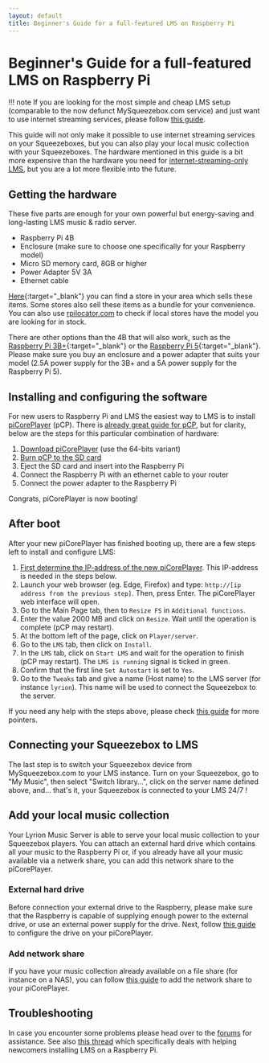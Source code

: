 ```yaml
---
layout: default
title: Beginner's Guide for a full-featured LMS on Raspberry Pi
---
```


# Beginner's Guide for a full-featured LMS on Raspberry Pi

!!! note
    If you are looking for the most simple and cheap LMS setup (comparable to the now defunct MySqueezebox.com service) and just want to use internet streaming services, please follow [this guide](beginners-guide-lms-on-raspberry-pi.md).

This guide will not only make it possible to use internet streaming services on your Squeezeboxes, but you can also play your local music collection with your Squeezeboxes. The hardware mentioned in this guide is a bit more expensive than the hardware you need for [internet-streaming-only LMS](beginners-guide-lms-on-raspberry-pi.md), but you are a lot more flexible into the future.  

## Getting the hardware

These five parts are enough for your own powerful but energy-saving and long-lasting LMS music & radio server.

- Raspberry Pi 4B
- Enclosure (make sure to choose one specifically for your Raspberry model)
- Micro SD memory card, 8GB or higher
- Power Adapter 5V 3A
- Ethernet cable

[Here](https://www.raspberrypi.com/products/raspberry-pi-4-model-b/#find-reseller){:target="_blank"} you can find a store in your area which sells these items. Some stores also sell these items as a bundle for your convenience. You can also use [rpilocator.com](https://rpilocator.com/) to check if local stores have the model you are looking for in stock.

There are other options than the 4B that will also work, such as the [Raspberry Pi 3B+](https://www.raspberrypi.com/products/raspberry-pi-3-model-b-plus/#find-reseller){:target="_blank"} or the [Raspberry Pi 5](https://www.raspberrypi.com/products/raspberry-pi-5/#find-reseller){:target="_blank"}. Please make sure you buy an enclosure and a power adapter that suits your model (2.5A power supply for the 3B+ and a 5A power supply for the Raspberry Pi 5).

## Installing and configuring the software

For new users to Raspberry Pi and LMS the easiest way to LMS is to install [piCorePlayer](https://www.picoreplayer.org/) (pCP). There is [already great guide for pCP](https://docs.picoreplayer.org/getting-started/), but for clarity, below are the steps for this particular combination of hardware:

1. [Download piCorePlayer](https://docs.picoreplayer.org/how-to/download_picoreplayer/) (use the 64-bits variant)
2. [Burn pCP to the SD card](https://docs.picoreplayer.org/how-to/burn_pcp_onto_a_sd_card/)
3. Eject the SD card and insert into the Raspberry Pi
4. Connect the Raspberry Pi with an ethernet cable to your router
5. Connect the power adapter to the Raspberry Pi

Congrats, piCorePlayer is now booting!

## After boot

After your new piCorePlayer has finished booting up, there are a few steps left to install and configure LMS:

1. [First determine the IP-address of the new piCorePlayer](https://docs.picoreplayer.org/how-to/determine_your_pcp_ip_address/). This IP-address is needed in the steps below.
2. Launch your web browser (eg. Edge, Firefox) and type: `http://[ip address from the previous step]`. Then, press Enter. The piCorePlayer web interface will open.
3. Go to the Main Page tab, then to `Resize FS` in `Additional functions`.
4. Enter the value 2000 MB and click on `Resize`. Wait until the operation is complete (pCP may restart).
5. At the bottom left of the page, click on `Player/server`.
6. Go to the `LMS` tab, then click on `Install`.
7. In the `LMS` tab, click on `Start LMS` and wait for the operation to finish (pCP may restart). The `LMS is running` signal is ticked in green.
8. Confirm that the first line `Set Autostart` is set to `Yes`.
9. Go to the `Tweaks` tab and give a name (Host name) to the LMS server (for instance `lyrion`). This name will be used to connect the Squeezebox to the server.

If you need any help with the steps above, please check [this guide](https://docs.picoreplayer.org/how-to/install_lms/) for more pointers.

## Connecting your Squeezebox to LMS

The last step is to switch your Squeezebox device from MySqueezebox.com to your LMS instance. Turn on your Squeezebox, go to "My Music", then select "Switch library...", click on the server name defined above, and... that's it, your Squeezebox is connected to your LMS 24/7 !

## Add your local music collection

Your Lyrion Music Server is able to serve your local music collection to your Squeezebox players. You can attach an external hard drive which contains all your music to the Raspberry Pi or, if you already have all your music available via a netwerk share, you can add this network share to the piCorePlayer.

### External hard drive

Before connection your external drive to the Raspberry, please make sure that the Raspberry is capable of supplying enough power to the external drive, or use an external power supply for the drive. Next, follow [this guide](https://docs.picoreplayer.org/how-to/add_4tb_usb_hdd/) to configure the drive on your piCorePlayer.

### Add network share

If you have your music collection already available on a file share (for instance on a NAS), you can follow [this guide](https://docs.picoreplayer.org/how-to/add_network_share/) to add the network share to your piCorePlayer.

## Troubleshooting

In case you encounter some problems please head over to the [forums](https://forums.slimdevices.com) for assistance. See also [this thread](https://forums.slimdevices.com/forum/user-forums/general-discussion/1668970-new-to-lms-get-help-here-installing-on-a-raspberry-pi/) which specifically deals with helping newcomers installing LMS on a Raspberry Pi.
